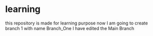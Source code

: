 # learning
this repository is made for learning purpose 
now I am going to create branch 1 with name Branch_One
I have edited the Main Branch
